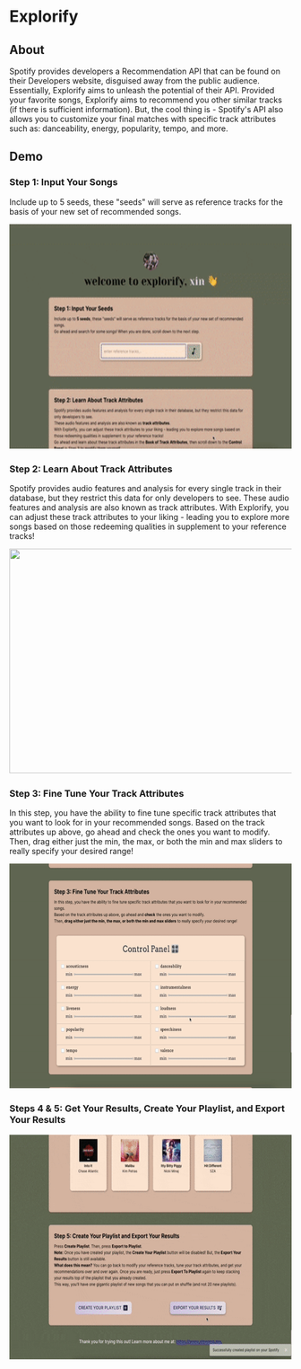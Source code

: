 # Explorify

## About <a name = "about"></a>
Spotify provides developers a Recommendation API that can be found on their Developers website, disguised away from the public audience. Essentially, Explorify aims to unleash the potential of their API. Provided your favorite songs, Explorify aims to recommend you other similar tracks (if there is sufficient information). But, the cool thing is - Spotify's API also allows you to customize your final matches with specific track attributes such as: danceability, energy, popularity, tempo, and more. 

## Demo <a name = "demo"></a>
### Step 1: Input Your Songs
Include up to 5 seeds, these "seeds" will serve as reference tracks for the basis of your new set of recommended songs.

<p align="center">
<img src="instructions/1.gif" width="650" height="400"/>
</p>


### Step 2: Learn About Track Attributes
Spotify provides audio features and analysis for every single track in their database, but they restrict this data for only developers to see. These audio features and analysis are also known as track attributes. With Explorify, you can adjust these track attributes to your liking - leading you to explore more songs based on those redeeming qualities in supplement to your reference tracks!

<p align="center">
<img src="instructions/2.gif" width="650" height="400"/>
</p>


### Step 3: Fine Tune Your Track Attributes
In this step, you have the ability to fine tune specific track attributes that you want to look for in your recommended songs. Based on the track attributes up above, go ahead and check the ones you want to modify. Then, drag either just the min, the max, or both the min and max sliders to really specify your desired range!
<p align="center">
<img src="instructions/3.gif" width="650" height="400"/>
</p>

### Steps 4 & 5: Get Your Results, Create Your Playlist, and Export Your Results
<p align="center">
<img src="instructions/45.gif" width="650" height="400"/>
</p>

